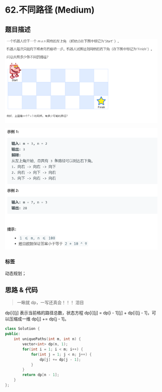 # 62.不同路径 (Medium)

## 题目描述

![](62-1.png)

![](62-2.png)

### 标签

动态规划；

## 思路 & 代码

> 一瞅就 dp，一写还真会！！！ 泪目

dp[i][j] 表示当前格的路径总数，状态方程 dp[i][j] = dp[i - 1][j] + dp[i][j - 1]，可以压缩成一维 dp[j] += dp[j - 1]。

```c++ tab="dp"
class Solution {
public:
    int uniquePaths(int m, int n) {
        vector<int> dp(n, 1);
        for(int i = 1; i < m; i++) {
            for(int j = 1; j < n; j++) {
                dp[j] += dp[j - 1];
            }
        }
        return dp[n - 1];
    }
};
```
